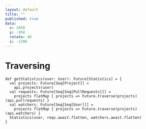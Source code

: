 ```yaml
---
layout: default
title: ""
published: true
data:
  x: 1050
  y: -950
  rotate: 40
  z: -1200
---
```


# Traversing #

<div class="highlight"><pre><code class="scala"><span class="k">def</span> getStatistics(user<span class="kt">: User</span>)<span class="kt">: Future[Statistics]</span> = {
  <span class="k">val</span> projects<span class="kt">: Future[Seq[Project]]</span> = 
    api.projects(user)
  <span class="k">val</span> requests<span class="kt">: Future[Seq[Seq[PullRequests]]]</span> = 
    projects <em>flatMap</em> { projects =&gt; Future.<em>traverse</em>(projects)(api.pullrequests) }
  <span class="k">val</span> watchers<span class="kt">: Future[Seq[Seq[User]]]</span> = 
    projects <em>flatMap</em> { projects =&gt; Future.<em>traverse</em>(projects)(api.watchers) }    
  Statistics(user, reqs.<em>await.flatten</em>, watchers.<em>await.flatten</em>)
}
</code></pre></div>